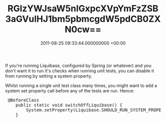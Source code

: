 ﻿---
layout: post
title: !binary |-
  RGlzYWJsaW5nIGxpcXVpYmFzZSB3aGVuIHJ1bm5pbmcgdW5pdCB0ZXN0cw==
wordpress_id: 374
wordpress_url: !binary |-
  aHR0cDovL2phbWVzamVmZmVyaWVzLmNvbS8/cD0zNzQ=
date: 2011-08-25 09:33:44.000000000 +00:00
---
If you're running Liquibase, configured by Spring (or whatever) and you don't want it to run it's checks when running unit tests, you can disable it from running by setting a system property.

Whilst running a single unit test class many times, you might want to add a system set property call before any of the tests are run. Hence:
<pre class="brush: java;"> @BeforeClass
    public static void switchOffLiquibase() {
        System.setProperty(Liquibase.SHOULD_RUN_SYSTEM_PROPERTY, "false");
    }</pre>

